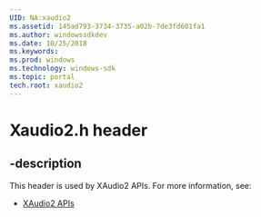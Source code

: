 ```yaml
---
UID: NA:xaudio2
ms.assetid: 145ad793-3734-3735-a02b-7de3fd601fa1
ms.author: windowssdkdev
ms.date: 10/25/2018
ms.keywords: 
ms.prod: windows
ms.technology: windows-sdk
ms.topic: portal
tech.root: xaudio2
---
```


# Xaudio2.h header


## -description


This header is used by XAudio2 APIs. For more information, see:

- [XAudio2 APIs](../_xaudio2)
